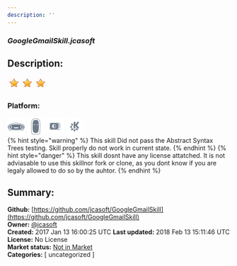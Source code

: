 ```yaml
---
description: ''
---
```


### _GoogleGmailSkill.jcasoft_  
## Description:  
  
  
![](../.gitbook/assets/star.png)![](../.gitbook/assets/star.png)![](../.gitbook/assets/star.png)  
  
### Platform:  
 ![Mark I](../.gitbook/assets/mark-1-icon.png)  ![Mark II](../.gitbook/assets/mark-2-icon.png)  ![Picroft](../.gitbook/assets/picroft-icon.png)  ![plasmoid](../.gitbook/assets/kde.png)   
{% hint style="warning" %}
This skill Did not pass the Abstract Syntax Trees testing. Skill properly do not work in current state.
{% endhint %}
{% hint style="danger" %}
This skill dosnt have any license attatched. It is not adviasable to use this skillnor fork or clone, as you dont know if you are legaly allowed to do so by the auhtor.
{% endhint %}
  
## Summary:  
**Github:** [https://github.com/jcasoft/GoogleGmailSkill](https://github.com/jcasoft/GoogleGmailSkill)  
**Owner:** [@jcasoft](https://github.com/jcasoft)  
**Created:** 2017 Jan 13 16:00:25 UTC  **Last updated:** 2018 Feb 13 15:11:46 UTC  
**License:** No License  
**Market status:** [Not in Market](https://market.mycroft.ai/skill/)  
**Categories:** [ uncategorized ]   
